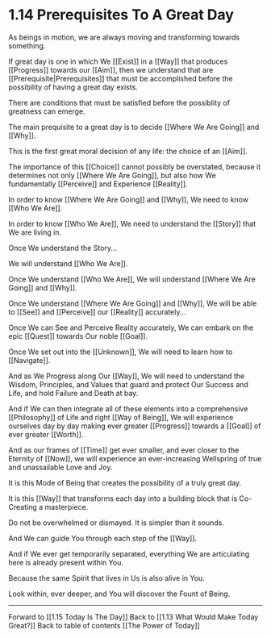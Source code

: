 # 1.14 Prerequisites To A Great Day
As beings in motion, we are always moving and transforming towards something. 

If great day is one in which We [[Exist]] in a [[Way]] that produces [[Progress]] towards our [[Aim]], then we understand that are [[Prerequisite|Prerequisites]] that must be accomplished before the possibility of having a great day exists. 

There are conditions that must be satisfied before the possiblity of greatness can emerge. 

The main prequisite to a great day is to decide [[Where We Are Going]] and [[Why]]. 

This is the first great moral decision of any life: the choice of an [[Aim]]. 

The importance of this [[Choice]] cannot possibly be overstated, because it determines not only [[Where We Are Going]], but also how We fundamentally [[Perceive]] and Experience [[Reality]]. 

In order to know [[Where We Are Going]] and [[Why]], We need to know [[Who We Are]]. 

In order to know [[Who We Are]], We need to understand the [[Story]] that We are living in. 

Once We understand the Story...

We will understand [[Who We Are]]. 

Once We understand [[Who We Are]], We will understand [[Where We Are Going]] and [[Why]]. 

Once We understand [[Where We Are Going]] and [[Why]], We will be able to [[See]] and [[Perceive]] our [[Reality]] accurately... 

Once We can See and Perceive Reality accurately, We can embark on the epic [[Quest]] towards Our noble [[Goal]]. 

Once We set out into the [[Unknown]], We will need to learn how to [[Navigate]]. 

And as We Progress along Our [[Way]], We will need to understand the Wisdom, Principles, and Values that guard and protect Our Success and Life, and hold Failure and Death at bay. 

And if We can then integrate all of these elements into a comprehensive [[Philosophy]] of Life and right [[Way of Being]], We will experience ourselves day by day making ever greater [[Progress]] towards a [[Goal]] of ever greater [[Worth]]. 

And as our frames of [[Time]] get ever smaller, and ever closer to the Eternity of [[Now]], we will experience an ever-increasing Wellspring of true and unassailable Love and Joy. 

It is this Mode of Being that creates the possibility of a truly great day. 

It is this [[Way]] that transforms each day into a building block that is Co-Creating a masterpiece. 

Do not be overwhelmed or dismayed. It is simpler than it sounds. 

And We can guide You through each step of the [[Way]].  

And if We ever get temporarily separated, everything We are articulating here is already present within You. 

Because the same Spirit that lives in Us is also alive in You. 

Look within, ever deeper, and You will discover the Fount of Being. 

___

Forward to [[1.15 Today Is The Day]]
Back to [[1.13 What Would Make Today Great?]]
Back to table of contents [[The Power of Today]]
